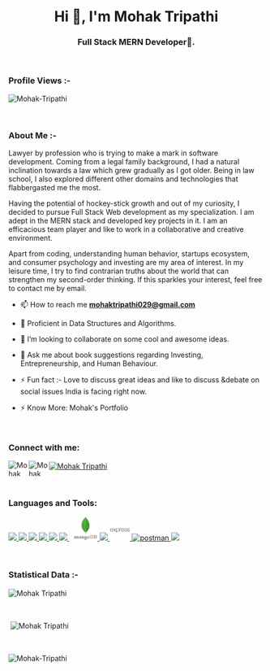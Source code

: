 <h1 align="center">Hi 👋, I'm Mohak Tripathi</h1>
<h3 align="center">Full Stack MERN Developer🌟.</h3>

<br>

<p align="right"> <h3>Profile Views :-</h3> <img src="https://komarev.com/ghpvc/?username=Mohak-Tripathi&label=Profile%20views&color=0e75b6&style=flat"
    alt="Mohak-Tripathi" /> 
  </p>

<br>

<p align="right"> <h3>About Me :-</h3>

Lawyer by profession who is trying to make a mark in software development. Coming from a legal family background, I had a natural inclination towards a law which grew gradually as I got older. Being in law school, I also explored different other domains and technologies that flabbergasted me the most. 

Having the potential of hockey-stick growth and out of my curiosity, I decided to pursue Full Stack Web development as my specialization. I am adept in the MERN stack and developed key projects in it. I am an efficacious team player and like to work in a collaborative and creative environment. 

Apart from coding, understanding human behavior, startups ecosystem, and consumer psychology and investing are my area of interest. In my leisure time, I try to find contrarian truths about the world that can strengthen my second-order thinking. If this sparkles your interest, feel free to contact me by email.

- 📫 How to reach me **mohaktripathi029@gmail.com**

- 🌱 Proficient in Data Structures and Algorithms.

- 👯 I’m looking to collaborate on some cool and awesome ideas.

- 💬 Ask me about book suggestions regarding Investing, Entrepreneurship, and Human Behaviour.

- ⚡ Fun fact :- Love to discuss great ideas and like to discuss &debate on social issues India is facing right now. 

- ⚡ Know More: Mohak's Portfolio

<br>



<h3 align="left">Connect with me:</h3>

<p align="left">
  <a href="https://www.linkedin.com/in/mohak-tripathi/" target="_blank"><img align="left"
      src="https://raw.githubusercontent.com/rahuldkjain/github-profile-readme-generator/master/src/images/icons/Social/linked-in-alt.svg"
      alt="Mohak Tripathi" height="30" width="40" /></a>


  <!-- <a href="https://fb.com/adam pithen wala" target="blank"><img align="center"
      src="https://raw.githubusercontent.com/rahuldkjain/github-profile-readme-generator/master/src/images/icons/Social/facebook.svg"
      alt="Mohak Tripathi" height="30" width="40" /></a> -->


  <a href="https://www.instagram.com/mohak_tripathi/" target="_blank"><img align="left"
      src="https://raw.githubusercontent.com/rahuldkjain/github-profile-readme-generator/master/src/images/icons/Social/instagram.svg"
      alt="Mohak Tripathi" height="30" width="40" /></a>

  <a href="https://www.hackerrank.com/mohaktripathi029" target="blank"><img align="center"
      src="https://raw.githubusercontent.com/rahuldkjain/github-profile-readme-generator/master/src/images/icons/Social/hackerrank.svg"
      alt="Mohak Tripathi" height="30" width="40" /></a>

 <!-- <a href="https://twitter.com/adam_pithenwala" target="blank"><img align="center"
      src="https://raw.githubusercontent.com/rahuldkjain/github-profile-readme-generator/master/src/images/icons/Social/twitter.svg"
      alt="adampithewan" height="30" width="40" /></a> -->
</p>

<br>

<h3 align="left">Languages and Tools:</h3>



<p align="left"> 
    <a href="https://reactjs.org/" target="_blank"> <img src="https://img.icons8.com/color/48/000000/react-native.png"/> </a>
    <a href="https://developer.mozilla.org/en-US/docs/Web/JavaScript" target="_blank"> <img src="https://img.icons8.com/color/48/000000/javascript.png"/> </a> 
    <a href="https://www.w3.org/html/" target="_blank"> <img src="https://img.icons8.com/color/48/000000/html-5.png"/> </a> 
    <a href="https://www.w3schools.com/css/" target="_blank"> <img src="https://img.icons8.com/color/48/000000/css3.png"/> </a> 
    <a href="https://getbootstrap.com" target="_blank"> <img src="https://img.icons8.com/color/48/000000/bootstrap.png"/> </a>
    <a style="padding-right:8px;" href="https://nodejs.org" target="_blank"> <img src="https://img.icons8.com/color/48/000000/nodejs.png"/> </a> 
    <a href="https://www.mongodb.com/" target="_blank"> <img src="https://raw.githubusercontent.com/devicons/devicon/master/icons/mongodb/mongodb-original-wordmark.svg" alt="mongodb" width="48" height="48"/> </a> 
    <a href="https://redux.js.org" target="_blank"> <img src="https://img.icons8.com/color/48/000000/redux.png"/> </a>
    <a href="https://expressjs.com" target="_blank"> <img src="https://raw.githubusercontent.com/devicons/devicon/master/icons/express/express-original-wordmark.svg" alt="express" width="40" height="40"/> </a>
    <a href="https://postman.com" target="_blank"> <img src="https://www.vectorlogo.zone/logos/getpostman/getpostman-icon.svg" alt="postman" width="45" height="45"/> </a>   
    <a href="https://git-scm.com/" target="_blank"> <img src="https://img.icons8.com/color/48/000000/git.png"/> </a> 
    
</p>


<br>

<h3>Statistical Data :-</h3>

<p><img align="center"
    src="https://github-readme-stats.vercel.app/api/top-langs?username=Mohak-Tripathi&show_icons=true&locale=en&bg_color=0d1117&text_color=ffffff&layout=compact"
    alt="Mohak Tripathi" 
    bg_color=#808080/></p>

<br>

<p>&nbsp;<img align="center" src="https://github-readme-stats.vercel.app/api?username=Mohak-Tripathi&show_icons=true&locale=en&bg_color=0d1117&text_color=ffffff&repo=convoychat"
    alt="Mohak Tripathi" /></p>

<br>

<p><img align="center" src="https://github-readme-streak-stats.herokuapp.com/?user=Mohak-Tripathi&theme=dark&background=0d1117&date_format=M%20j%5B%2C%20Y%5D" alt="Mohak-Tripathi" /></p>
      


